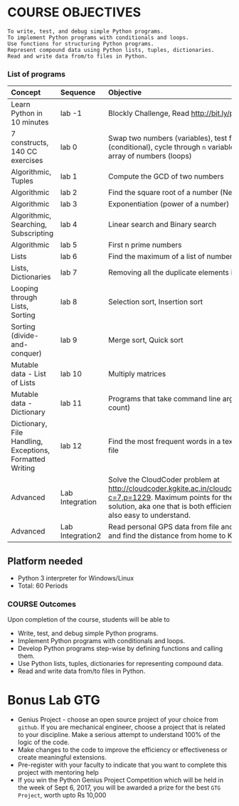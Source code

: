 # COURSE OBJECTIVES
    To write, test, and debug simple Python programs.
    To implement Python programs with conditionals and loops.
    Use functions for structuring Python programs.
    Represent compound data using Python lists, tuples, dictionaries.
    Read and write data from/to files in Python.
 
### List of programs

|Concept |Sequence | Objective|
|:------|:-------|:-----------|
|Learn Python in 10 minutes|lab -1 | Blockly Challenge, Read http://bit.ly/python10 | 
|7 constructs, 140 CC exercises|lab 0 | Swap two numbers (variables), test for Leap Year (conditional), cycle through `n` variables, and sum of array of numbers (loops) | 
|Algorithmic, Tuples| lab 1 | Compute the GCD of two numbers |
|Algorithmic |lab 2 | Find the square root of a number (Newton’s method)
|Algorithmic |lab 3 | Exponentiation (power of a number)
|Algorithmic, Searching, Subscripting| lab 4 | Linear search and Binary search
|Algorithmic | lab 5 | First n prime numbers
|Lists | lab 6 | Find the maximum of a list of numbers
|Lists, Dictionaries |lab 7 | Removing  all the duplicate elements in a list
|Looping through Lists, Sorting |lab 8 | Selection sort, Insertion sort
|Sorting (divide-and-conquer) |lab 9 | Merge sort, Quick sort
|Mutable data - List of Lists |lab 10 | Multiply matrices
|Mutable data - Dictionary |lab 11 | Programs that take command line arguments (word count)
|Dictionary, File Handling, Exceptions, Formatted Writing |lab 12 | Find the most frequent words in a text read from a file
|Advanced |Lab Integration| Solve the CloudCoder problem at  http://cloudcoder.kgkite.ac.in/cloudcoder/#exercise?c=7,p=1229. Maximum points for the most elegant solution, aka one that is both efficient and one that is also easy to understand. 
|Advanced |Lab Integration2| Read personal GPS data from file and plot on a map and find the distance from home to KITE | 

	 
## Platform needed
- Python 3 interpreter for Windows/Linux
- Total: 60 Periods 

### COURSE Outcomes

Upon completion of the course, students will be able to

- Write, test, and debug simple Python programs.
- Implement Python programs with conditionals and loops.
- Develop Python programs step-wise by defining functions and calling them.
- Use Python lists, tuples, dictionaries for representing compound data.
- Read and write data from/to files in Python.


# Bonus Lab GTG 
- Genius Project - choose an open source project of your choice from `github`. If you are mechanical engineer, choose a project that is related to your discipline. Make a serious attempt to understand 100%  of the logic of the code. 
- Make changes to the code to improve the efficiency or effectiveness or create meaningful extensions. 
- Pre-register with your faculty to indicate that you want to complete this project with mentoring help 
- If you win the Python Genius Project Competition which will be held in the week of Sept 6, 2017, you will be awarded a prize for the best `GTG Project`,  worth upto Rs 10,000 




